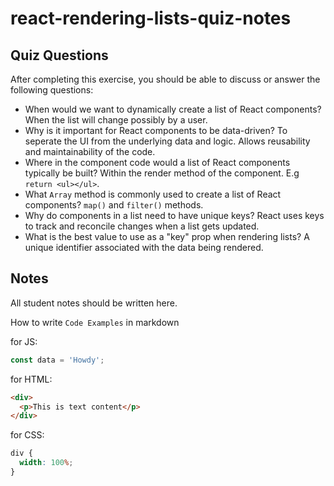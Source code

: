 # react-rendering-lists-quiz-notes

## Quiz Questions

After completing this exercise, you should be able to discuss or answer the following questions:

- When would we want to dynamically create a list of React components?
  When the list will change possibly by a user.
- Why is it important for React components to be data-driven?
  To seperate the UI from the underlying data and logic. Allows reusability and maintainability of the code.
- Where in the component code would a list of React components typically be built?
  Within the render method of the component. E.g `return <ul></ul>`.
- What `Array` method is commonly used to create a list of React components?
  `map()` and `filter()` methods.
- Why do components in a list need to have unique keys?
  React uses keys to track and reconcile changes when a list gets updated.
- What is the best value to use as a "key" prop when rendering lists?
  A unique identifier associated with the data being rendered.

## Notes

All student notes should be written here.

How to write `Code Examples` in markdown

for JS:

```javascript
const data = 'Howdy';
```

for HTML:

```html
<div>
  <p>This is text content</p>
</div>
```

for CSS:

```css
div {
  width: 100%;
}
```
